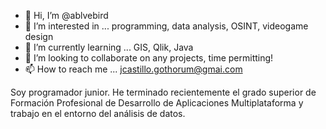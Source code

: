 - 👋 Hi, I’m @ablvebird
- 👀 I’m interested in ... programming, data analysis, OSINT, videogame design
- 🌱 I’m currently learning ... GIS, Qlik, Java
- 💞️ I’m looking to collaborate on any projects, time permitting!
- 📫 How to reach me ... jcastillo.gothorum@gmai.com

Soy programador junior. He terminado recientemente el grado superior de Formación Profesional de Desarrollo de Aplicaciones Multiplataforma y trabajo en el entorno del análisis de datos.
